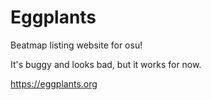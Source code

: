 # Eggplants
Beatmap listing website for osu!

It's buggy and looks bad, but it works for now.

https://eggplants.org
